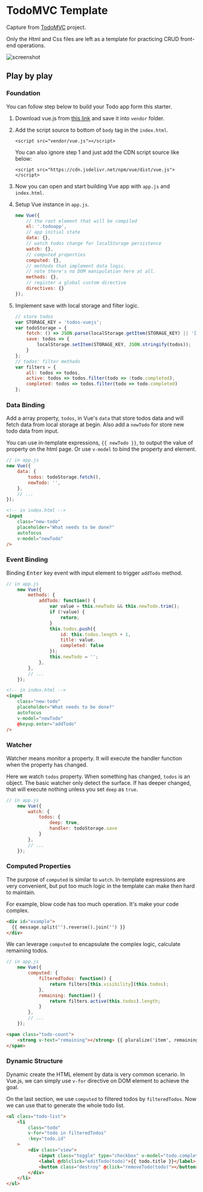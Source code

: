 # TodoMVC Template

Capture from [TodoMVC](http://todomvc.com) project.

Only the Html and Css files are left as a template for practicing CRUD front-end operations.

![screenshot](http://i.imgur.com/ilUGg0a.png)

## Play by play

### Foundation

You can follow step below to build your Todo app form this starter.

1. Download vue.js from [this link](https://vuejs.org/js/vue.js) and save it into `vendor` folder.
2. Add the script source to bottom of `body` tag in the `index.html`.

    `<script src="vendor/vue.js"></script>`

    You can also ignore step 1 and just add the CDN script source like below:

    `<script src="https://cdn.jsdelivr.net/npm/vue/dist/vue.js"></script>`

3. Now you can open and start building Vue app with `app.js` and `index.html`.
4. Setup Vue instance in `app.js`.
    ```javascript
    new Vue({
        // the root element that will be compiled
        el: '.todoapp',
        // app initial state
        data: {},
        // watch todos change for localStorage persistence
        watch: {},
        // computed properties
        computed: {},
        // methods that implement data logic.
        // note there's no DOM manipulation here at all.
        methods: {},
        // register a global custom directive
        directives: {}
    });
    ```
5. Implement save with local storage and filter logic.
    ```javascript
    // store todos
    var STORAGE_KEY = 'todos-vuejs';
    var todoStorage = {
        fetch: () => JSON.parse(localStorage.getItem(STORAGE_KEY) || '[]'),
        save: todos => {
            localStorage.setItem(STORAGE_KEY, JSON.stringify(todos));
        }
    };
    // todos' filter methods
    var filters = {
        all: todos => todos,
        active: todos => todos.filter(todo => !todo.completed),
        completed: todos => todos.filter(todo => todo.completed)
    };
    ```

### Data Binding

Add a array property, `todos`, in Vue's `data` that store todos data and will fetch data from local storage at begin. Also add a `newTodo` for store new todo data from input.

You can use in-template expressions, `{{ newTodo }}`, to output the value of property on the html page. Or use `v-model` to bind the property and element.

```javascript
// in app.js
new Vue({
    data: {
        todos: todoStorage.fetch(),
        newTodo: '',
    },
    // ...
});
```

```html
<!-- in index.html -->
<input
    class="new-todo"
    placeholder="What needs to be done?"
    autofocus
    v-model="newTodo"
/>
```

### Event Binding

Binding <kbd>Enter</kbd> key event with input element to trigger `addTodo` method.

```javascript
// in app.js
    new Vue({
        methods: {
            addTodo: function() {
                var value = this.newTodo && this.newTodo.trim();
                if (!value) {
                    return;
                }
                this.todos.push({
                    id: this.todos.length + 1,
                    title: value,
                    completed: false
                });
                this.newTodo = '';
            },
        },
        // ...
    });
```

```html
<!-- in index.html -->
<input
    class="new-todo"
    placeholder="What needs to be done?"
    autofocus
    v-model="newTodo"
    @keyup.enter="addTodo"
/>
```

### Watcher

Watcher means monitor a property. It will execute the handler function when the property has changed.

Here we watch `todos` property. When something has changed,  `todos` is an object. The basic watcher only detect the surface. If has deeper changed, that will execute nothing unless you set `deep` as `true`.

```javascript
// in app.js
    new Vue({
        watch: {
            todos: {
                deep: true,
                handler: todoStorage.save
            }
        },
        // ...
    });
```

### Computed Properties

The purpose of `computed` is similar to `watch`. In-template expressions are very convenient, but put too much logic in the template can make then hard to maintain.

For example, blow code has too much operation. It's make your code complex.

```html
<div id="example">
  {{ message.split('').reverse().join('') }}
</div>
```

We can leverage `computed` to encapsulate the complex logic, calculate remaining todos.

```javascript
// in app.js
    new Vue({
        computed: {
            filteredTodos: function() {
                return filters[this.visibility](this.todos);
            },
            remaining: function() {
                return filters.active(this.todos).length;
            }
        },
        // ...
    });
```

```html
<span class="todo-count">
    <strong v-text="remaining"></strong> {{ pluralize('item', remaining) }} left
</span>
```

### Dynamic Structure

Dynamic create the HTML element by data is very common scenario. In Vue.js, we can simply use `v-for` directive on DOM element to achieve the goal.

On the last section, we use `computed` to filtered todos by `filteredTodos`. Now we can use that to generate the whole todo list.

<!-- TODO: 撰寫 v-for 的範例程式碼 -->

```html
<ul class="todo-list">
    <li
        class="todo"
        v-for="todo in filteredTodos"
        :key="todo.id"
    >
        <div class="view">
            <input class="toggle" type="checkbox" v-model="todo.completed" />
            <label @dblclick="editTodo(todo)">{{ todo.title }}</label>
            <button class="destroy" @click="removeTodo(todo)"></button>
        </div>
    </li>
</ul>
```
